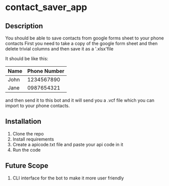 # contact_saver_app

## Description
You should be able to save contacts from google forms sheet to your phone contacts
First you need to take a copy of the google form sheet and then delete trivial columns and then save it as a '.xlsx'file

It should be like this:

Name  | Phone Number
------------- | -------------
John  | 1234567890
Jane  | 0987654321



and then send it to this bot and it will send you a .vcf file which you can import to your phone contacts.

## Installation
1. Clone the repo
2. Install requirements
3. Create a apicode.txt file and paste your api code in it
4. Run the code


## Future Scope
1. CLI interface for the bot to make it more user friendly